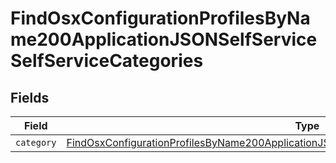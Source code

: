 # FindOsxConfigurationProfilesByName200ApplicationJSONSelfServiceSelfServiceCategories


## Fields

| Field                                                                                                                                                                                                                   | Type                                                                                                                                                                                                                    | Required                                                                                                                                                                                                                | Description                                                                                                                                                                                                             |
| ----------------------------------------------------------------------------------------------------------------------------------------------------------------------------------------------------------------------- | ----------------------------------------------------------------------------------------------------------------------------------------------------------------------------------------------------------------------- | ----------------------------------------------------------------------------------------------------------------------------------------------------------------------------------------------------------------------- | ----------------------------------------------------------------------------------------------------------------------------------------------------------------------------------------------------------------------- |
| `category`                                                                                                                                                                                                              | [FindOsxConfigurationProfilesByName200ApplicationJSONSelfServiceSelfServiceCategoriesCategory](../../models/operations/findosxconfigurationprofilesbyname200applicationjsonselfserviceselfservicecategoriescategory.md) | :heavy_minus_sign:                                                                                                                                                                                                      | N/A                                                                                                                                                                                                                     |